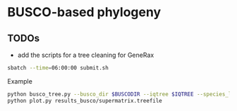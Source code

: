 # BUSCO-based phylogeny   


## TODOs  
- add the scripts for a tree cleaning for GeneRax   


```bash
sbatch --time=06:00:00 submit.sh 
```

Example
```bash
python busco_tree.py --busco_dir $BUSCODIR --iqtree $IQTREE --species_list species_list --fmin 1 --ncpu 4
python plot.py results_busco/supermatrix.treefile
```
